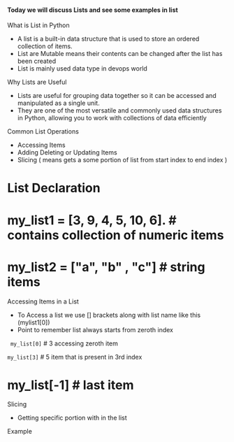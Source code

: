 #### Today we will discuss Lists and see some examples in list

What is List in Python

- A list is a built-in data structure that is used to store an ordered collection of items.
- List are Mutable means their contents can be changed after the list has been created
- List is mainly used data type in devops world

Why Lists are Useful

- Lists are useful for grouping data together so it can be accessed and manipulated as a single unit.
- They are one of the most versatile and commonly used data structures in Python, allowing you to work with collections of data efficiently

Common List Operations

- Accessing Items
- Adding Deleting or Updating Items
- Slicing ( means gets a some portion of list from start index to end index )

# List Declaration

# my_list1 = [3, 9, 4, 5, 10, 6]. # contains collection of numeric items

# my_list2 = ["a", "b" , "c"] # string items

Accessing Items in a List

- To Access a list we use [] brackets along with list name like this (mylist1[0])
- Point to remember list always starts from zeroth index

` my_list[0]` # 3 accessing zeroth item

 `my_list[3]` # 5 item that is present in 3rd index

# my_list[-1] # last item

Slicing

- Getting specific portion with in the list

Example
